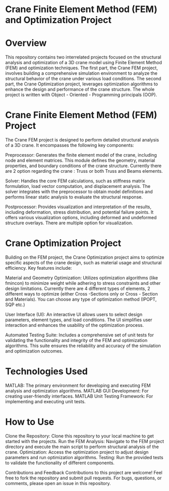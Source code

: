 # Crane Finite Element Method (FEM) and Optimization Project
# Overview
This repository contains two interrelated projects focused on the structural analysis and optimization of a 3D crane model using Finite Element Method (FEM) and optimization techniques. The first part, the Crane FEM project, involves building a comprehensive simulation environment to analyze the structural behavior of the crane under various load conditions. The second part, the Crane Optimization project, leverages optimization algorithms to enhance the design and performance of the crane structure. The whole project is written with Object - Oriented - Programming principals (OOP).

# Crane Finite Element Method (FEM) Project
The Crane FEM project is designed to perform detailed structural analysis of a 3D crane. It encompasses the following key components:

Preprocessor: Generates the finite element model of the crane, including node and element matrices. This module defines the geometry, material properties, and boundary conditions of the crane structure. Currently there are 2 option regarding the crane : Truss  or both Truss and Beams elements. 

Solver: Handles the core FEM calculations, such as stiffness matrix formulation, load vector computation, and displacement analysis. The solver integrates with the preprocessor to obtain model definitions and performs linear static analysis to evaluate the structural response.

Postprocessor: Provides visualization and interpretation of the results, including deformation, stress distribution, and potential failure points. It offers various visualization options, including deformed and undeformed structure overlays. There are multiple option for visualization.

# Crane Optimization Project
Building on the FEM project, the Crane Optimization project aims to optimize specific aspects of the crane design, such as material usage and structural efficiency. Key features include:

Material and Geometry Optimization: Utilizes optimization algorithms (like fmincon) to minimize weight while adhering to stress constraints and other design limitations. Currently there are 4 different types of elements, 2 different ways to optimize (either Cross -Sections only or Cross - Section and Materials). You can choose any type of optimization method (IPOPT, SQP etc.)

User Interface (UI): An interactive UI allows users to select design parameters, element types, and load conditions. The UI simplifies user interaction and enhances the usability of the optimization process.

Automated Testing Suite: Includes a comprehensive set of unit tests for validating the functionality and integrity of the FEM and optimization algorithms. This suite ensures the reliability and accuracy of the simulation and optimization outcomes.

# Technologies Used
MATLAB: The primary environment for developing and executing FEM analysis and optimization algorithms.
MATLAB GUI Development: For creating user-friendly interfaces.
MATLAB Unit Testing Framework: For implementing and executing unit tests.

# How to Use
Clone the Repository: Clone this repository to your local machine to get started with the projects.
Run the FEM Analysis: Navigate to the FEM project directory and execute the main script to perform structural analysis of the crane.
Optimization: Access the optimization project to adjust design parameters and run optimization algorithms.
Testing: Run the provided tests to validate the functionality of different components.

Contributions and Feedback
Contributions to this project are welcome! Feel free to fork the repository and submit pull requests. For bugs, questions, or comments, please open an issue in this repository.

